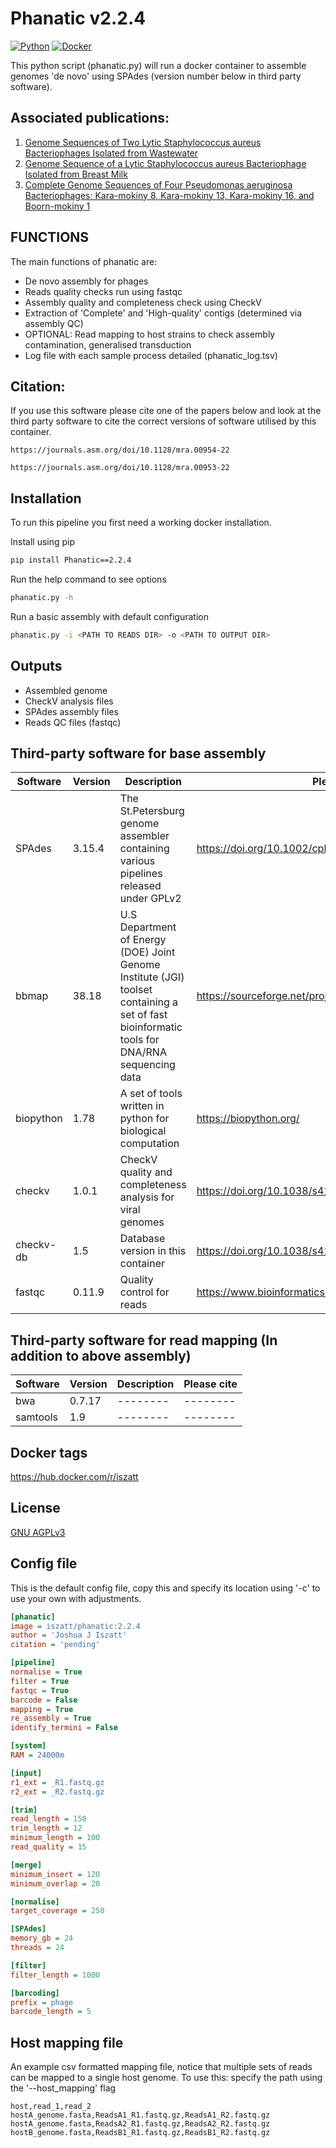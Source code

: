 # Phanatic v2.2.4
[![Python](https://img.shields.io/badge/python-3670A0?style=for-the-badge&logo=python&logoColor=ffdd54)](https://pypi.org/project/PhageOrder/)
[![Docker](https://img.shields.io/badge/docker-%230db7ed.svg?style=for-the-badge&logo=docker&logoColor=white)](https://hub.docker.com/repository/docker/iszatt/phageorder/general)

This python script (phanatic.py) will run a docker container to assemble genomes 'de novo' using SPAdes (version number below in third party software).

## Associated publications:
1. [Genome Sequences of Two Lytic Staphylococcus aureus Bacteriophages Isolated from Wastewater](https://journals.asm.org/doi/10.1128/mra.00954-22)
2. [Genome Sequence of a Lytic Staphylococcus aureus Bacteriophage Isolated from Breast Milk](https://journals.asm.org/doi/10.1128/mra.00953-22)
3. [Complete Genome Sequences of Four Pseudomonas aeruginosa Bacteriophages: Kara-mokiny 8, Kara-mokiny 13, Kara-mokiny 16, and Boorn-mokiny 1](https://journals.asm.org/doi/10.1128/mra.00960-22)

## FUNCTIONS
The main functions of phanatic are:
* De novo assembly for phages
* Reads quality checks run using fastqc
* Assembly quality and completeness check using CheckV
* Extraction of 'Complete' and 'High-quality' contigs (determined via assembly QC)
* OPTIONAL: Read mapping to host strains to check assembly contamination, generalised transduction
* Log file with each sample process detailed (phanatic_log.tsv)

## Citation:
If you use this software please cite one of the papers below and look at the third party software to cite the correct versions of software utilised by this container.
```
https://journals.asm.org/doi/10.1128/mra.00954-22
```
```
https://journals.asm.org/doi/10.1128/mra.00953-22
```

## Installation
To run this pipeline you first need a working docker installation. 

Install using pip
```sh
pip install Phanatic==2.2.4
```

Run the help command to see options 
```sh
phanatic.py -h
```

Run a basic assembly with default configuration
```sh
phanatic.py -i <PATH TO READS DIR> -o <PATH TO OUTPUT DIR>
```

## Outputs
* Assembled genome
* CheckV analysis files
* SPAdes assembly files
* Reads QC files (fastqc)

## Third-party software for base assembly
| Software | Version | Description | Please cite |
| -------- | -------- | -------- | -------- |
| SPAdes | 3.15.4 | The St.Petersburg genome assembler containing various pipelines released under GPLv2 | https://doi.org/10.1002/cpbi.102 |
| bbmap | 38.18 | U.S Department of Energy (DOE) Joint Genome Institute (JGI) toolset containing a set of fast bioinformatic tools for DNA/RNA sequencing data | https://sourceforge.net/projects/bbmap/ |
| biopython | 1.78 | A set of tools written in python for biological computation | https://biopython.org/ |
| checkv | 1.0.1 | CheckV quality and completeness analysis for viral genomes | https://doi.org/10.1038/s41587-020-00774-7 |
| checkv-db | 1.5 | Database version in this container | https://doi.org/10.1038/s41587-020-00774-7 |
| fastqc | 0.11.9 | Quality control for reads | https://www.bioinformatics.babraham.ac.uk/projects/fastqc/ |

## Third-party software for read mapping (In addition to above assembly)
| Software | Version | Description | Please cite |
| -------- | -------- | -------- | -------- |
| bwa | 0.7.17 | -------- | -------- |
| samtools | 1.9 | -------- | -------- |

## Docker tags
https://hub.docker.com/r/iszatt

## License
[GNU AGPLv3](https://github.com/JoshuaIszatt/phanatic/blob/master/LICENSE.md)

## Config file
This is the default config file, copy this and specify its location using '-c' to use your own with adjustments.
```ini
[phanatic]
image = iszatt/phanatic:2.2.4
author = 'Joshua J Iszatt'
citation = 'pending'

[pipeline]
normalise = True
filter = True
fastqc = True
barcode = False
mapping = True
re_assembly = True
identify_termini = False

[system]
RAM = 24000m

[input]
r1_ext = _R1.fastq.gz
r2_ext = _R2.fastq.gz

[trim]
read_length = 150
trim_length = 12
minimum_length = 100
read_quality = 15

[merge]
minimum_insert = 120
minimum_overlap = 20

[normalise]
target_coverage = 250

[SPAdes]
memory_gb = 24
threads = 24

[filter]
filter_length = 1000

[barcoding]
prefix = phage
barcode_length = 5

```

## Host mapping file
An example csv formatted mapping file, notice that multiple sets of reads can be mapped to a single host genome.
To use this: specify the path using the '--host_mapping' flag
```
host,read_1,read_2
hostA_genome.fasta,ReadsA1_R1.fastq.gz,ReadsA1_R2.fastq.gz
hostA_genome.fasta,ReadsA2_R1.fastq.gz,ReadsA2_R2.fastq.gz
hostB_genome.fasta,ReadsB1_R1.fastq.gz,ReadsB1_R2.fastq.gz
```

